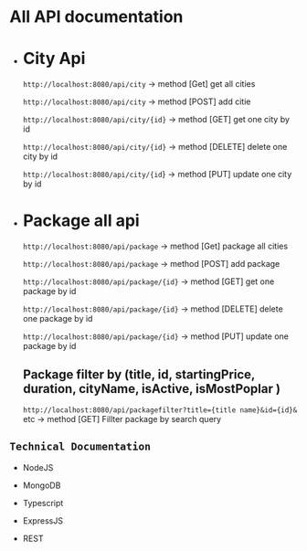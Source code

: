 # All API documentation

*  # City Api 

    `http://localhost:8080/api/city`  -> method [Get] get all cities

    `http://localhost:8080/api/city`  -> method [POST] add citie

    `http://localhost:8080/api/city/{id}`  -> method [GET] get one city by id 

    `http://localhost:8080/api/city/{id}`  -> method [DELETE] delete one city by id 

    `http://localhost:8080/api/city/{id`}  -> method [PUT] update one city by id 


* # Package all  api 

    `http://localhost:8080/api/package`  -> method [Get] package all cities

    `http://localhost:8080/api/package`  -> method [POST] add package

    `http://localhost:8080/api/package/{id}`  -> method [GET] get one package by id 

    `http://localhost:8080/api/package/{id}`  -> method [DELETE] delete one package by id 
    
    `http://localhost:8080/api/package/{id}`  -> method [PUT] update one package by id 





    ## Package filter by (title, id, startingPrice, duration, cityName, isActive, isMostPoplar )

    `http://localhost:8080/api/packagefilter?title={title name}&id={id}&` etc   -> method [GET] Fillter  package by search query



## `Technical Documentation` 

 * NodeJS

 * MongoDB
 * Typescript
 * ExpressJS
 * REST